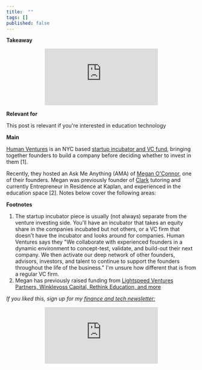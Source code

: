 ```yaml
---
title:  ""  
tags: []
published: false
---
```


**Takeaway**

<style>
      .iframe-container {
        overflow: hidden;        
        padding-top: 50%; <!-- Calculated from the aspect ration of the content (in case of 16:9 it is 9/16= 0.5625) -->
        position: relative;
      }
      .iframe-container iframe { 
         border: 0;
         height: 100%; <!-- Finally, width and height are set to 100% so the iframe takes up 100% of the containers space. -->
         left: 0;
         position: absolute;
         top: 0;
         width: 100%;
         display: block;
         margin: 0 auto; <!-- center image -->
      }
      <!-- 4x3 Aspect Ratio -->
      .iframe-container-4x3 {
        padding-top: 75%;
      }
</style> 

<div class="iframe-container-4x3">
  <p align="center"><iframe src="https://avoidboringpeople.substack.com/embed" frameborder="0" scrolling="no"> </iframe></p>
</div>

**Relevant for**

This post is relevant if you're interested in education technology

**Main**

[Human Ventures](https://humanventures.co/about-us "Human") is an NYC based [startup incubator and VC fund](https://www.fastcompany.com/90311721/exclusive-human-ventures-elevates-its-woman-led-startup-studio-with-a-50-million-debut-fund "VC"), bringing together founders to build a company before deciding whether to invest in them \[1\]. 

Recently, they hosted an Ask Me Anything (AMA) of [Megan O'Connor](https://twitter.com/meganmoconnor?lang=en "Megan"), one of their founders. Megan was previously founder of [Clark](https://www.hiclark.com/ "Clark") tutoring and currently Entrepreneur in Residence at Kaplan, and experienced in the education space \[2\]. Notes below cover the following areas:



**Footnotes**

1. The startup incubator piece is usually (not always) separate from the venture investing side. You'll have an incubator that takes an equity share in the companies incubated but not others, or a VC firm that doesn't have the incubator and looks around for companies. Human Ventures says they "We collaborate with experienced founders in a dynamic environment to concept-test, validate, and build-out their next company. We then activate our deep network of other founders, advisors, investors, and talent to continue to support the founders throughout the life of the business." I'm unsure how different that is from a regular VC firm.
2. Megan has previously raised funding from [Lightspeed Ventures Partners, Winklevoss Capital, Rethink Education, and more](https://www.meganmoconnor.com/ "Megan")


*If you liked this, sign up for my [finance and tech newsletter:](https://avoidboringpeople.substack.com/ "ABP")*

<div class="iframe-container-4x3">
  <p align="center"><iframe src="https://avoidboringpeople.substack.com/embed" frameborder="0" scrolling="no"> </iframe></p>
</div>
